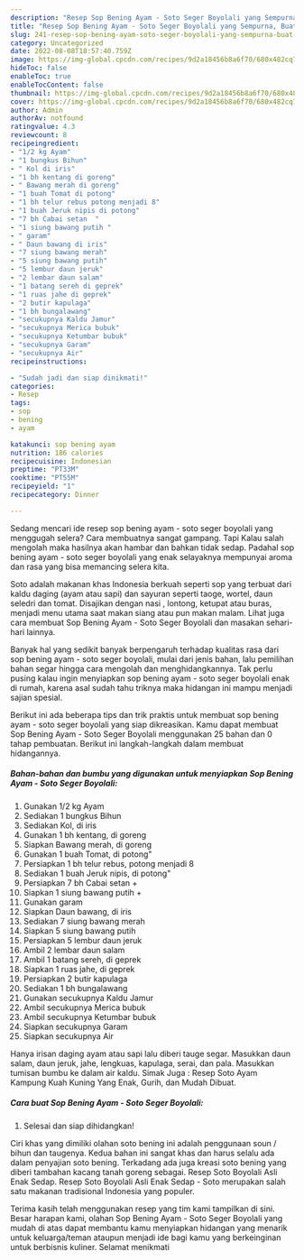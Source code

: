 ```yaml
---
description: "Resep Sop Bening Ayam - Soto Seger Boyolali yang Sempurna, Buat Buka Puasa Lezat"
title: "Resep Sop Bening Ayam - Soto Seger Boyolali yang Sempurna, Buat Buka Puasa Lezat"
slug: 241-resep-sop-bening-ayam-soto-seger-boyolali-yang-sempurna-buat-buka-puasa-lezat
category: Uncategorized
date: 2022-08-08T18:57:40.759Z
image: https://img-global.cpcdn.com/recipes/9d2a18456b8a6f70/680x482cq70/sop-bening-ayam-soto-seger-boyolali-foto-resep-utama.jpg
hideToc: false
enableToc: true
enableTocContent: false
thumbnail: https://img-global.cpcdn.com/recipes/9d2a18456b8a6f70/680x482cq70/sop-bening-ayam-soto-seger-boyolali-foto-resep-utama.jpg
cover: https://img-global.cpcdn.com/recipes/9d2a18456b8a6f70/680x482cq70/sop-bening-ayam-soto-seger-boyolali-foto-resep-utama.jpg
author: Admin
authorAv: notfound
ratingvalue: 4.3
reviewcount: 8
recipeingredient:
- "1/2 kg Ayam"
- "1 bungkus Bihun"
- " Kol di iris"
- "1 bh kentang di goreng"
- " Bawang merah di goreng"
- "1 buah Tomat di potong"
- "1 bh telur rebus potong menjadi 8"
- "1 buah Jeruk nipis di potong"
- "7 bh Cabai setan  "
- "1 siung bawang putih "
- " garam"
- " Daun bawang di iris"
- "7 siung bawang merah"
- "5 siung bawang putih"
- "5 lembur daun jeruk"
- "2 lembar daun salam"
- "1 batang sereh di geprek"
- "1 ruas jahe di geprek"
- "2 butir kapulaga"
- "1 bh bungalawang"
- "secukupnya Kaldu Jamur"
- "secukupnya Merica bubuk"
- "secukupnya Ketumbar bubuk"
- "secukupnya Garam"
- "secukupnya Air"
recipeinstructions:

- "Sudah jadi dan siap dinikmati!"
categories:
- Resep
tags:
- sop
- bening
- ayam

katakunci: sop bening ayam 
nutrition: 186 calories
recipecuisine: Indonesian
preptime: "PT33M"
cooktime: "PT55M"
recipeyield: "1"
recipecategory: Dinner

---
```



Sedang mencari ide resep sop bening ayam - soto seger boyolali yang menggugah selera? Cara membuatnya sangat gampang. Tapi Kalau salah mengolah maka hasilnya akan hambar dan bahkan tidak sedap. Padahal sop bening ayam - soto seger boyolali yang enak selayaknya mempunyai aroma dan rasa yang bisa memancing selera kita.


Soto adalah makanan khas Indonesia berkuah seperti sop yang terbuat dari kaldu daging (ayam atau sapi) dan sayuran seperti taoge, wortel, daun seledri dan tomat. Disajikan dengan nasi , lontong, ketupat atau buras, menjadi menu utama saat makan siang atau pun makan malam. Lihat juga cara membuat Sop Bening Ayam - Soto Seger Boyolali dan masakan sehari-hari lainnya.

Banyak hal yang sedikit banyak berpengaruh terhadap kualitas rasa dari sop bening ayam - soto seger boyolali, mulai dari jenis bahan, lalu pemilihan bahan segar hingga cara mengolah dan menghidangkannya. Tak perlu pusing kalau ingin menyiapkan sop bening ayam - soto seger boyolali enak di rumah, karena asal sudah tahu triknya maka hidangan ini mampu menjadi sajian spesial.


Berikut ini ada beberapa tips dan trik praktis untuk membuat sop bening ayam - soto seger boyolali yang siap dikreasikan. Kamu dapat membuat Sop Bening Ayam - Soto Seger Boyolali menggunakan 25 bahan dan 0 tahap pembuatan. Berikut ini langkah-langkah dalam membuat hidangannya.

<!--inarticleads1-->

##### Bahan-bahan dan bumbu yang digunakan untuk menyiapkan Sop Bening Ayam - Soto Seger Boyolali:

1. Gunakan 1/2 kg Ayam
1. Sediakan 1 bungkus Bihun
1. Sediakan  Kol, di iris
1. Gunakan 1 bh kentang, di goreng
1. Siapkan  Bawang merah, di goreng
1. Gunakan 1 buah Tomat, di potong&#34;
1. Persiapkan 1 bh telur rebus, potong menjadi 8
1. Sediakan 1 buah Jeruk nipis, di potong&#34;
1. Persiapkan 7 bh Cabai setan  +
1. Siapkan 1 siung bawang putih +
1. Gunakan  garam
1. Siapkan  Daun bawang, di iris
1. Sediakan 7 siung bawang merah
1. Siapkan 5 siung bawang putih
1. Persiapkan 5 lembur daun jeruk
1. Ambil 2 lembar daun salam
1. Ambil 1 batang sereh, di geprek
1. Siapkan 1 ruas jahe, di geprek
1. Persiapkan 2 butir kapulaga
1. Sediakan 1 bh bungalawang
1. Gunakan secukupnya Kaldu Jamur
1. Ambil secukupnya Merica bubuk
1. Ambil secukupnya Ketumbar bubuk
1. Siapkan secukupnya Garam
1. Siapkan secukupnya Air


Hanya irisan daging ayam atau sapi lalu diberi tauge segar. Masukkan daun salam, daun jeruk, jahe, lengkuas, kapulaga, serai, dan pala. Masukkan tumisan bumbu ke dalam air kaldu. Simak Juga : Resep Soto Ayam Kampung Kuah Kuning Yang Enak, Gurih, dan Mudah Dibuat. 

<!--inarticleads2-->

##### Cara buat Sop Bening Ayam - Soto Seger Boyolali:


1. Selesai dan siap dihidangkan!

Ciri khas yang dimiliki olahan soto bening ini adalah penggunaan soun / bihun dan taugenya. Kedua bahan ini sangat khas dan harus selalu ada dalam penyajian soto bening. Terkadang ada juga kreasi soto bening yang diberi tambahan kacang tanah goreng sebagai. Resep Soto Boyolali Asli Enak Sedap. Resep Soto Boyolali Asli Enak Sedap - Soto merupakan salah satu makanan tradisional Indonesia yang populer. 

Terima kasih telah menggunakan resep yang tim kami tampilkan di sini. Besar harapan kami, olahan Sop Bening Ayam - Soto Seger Boyolali yang mudah di atas dapat membantu kamu menyiapkan hidangan yang menarik untuk keluarga/teman ataupun menjadi ide bagi kamu yang berkeinginan untuk berbisnis kuliner. Selamat menikmati
